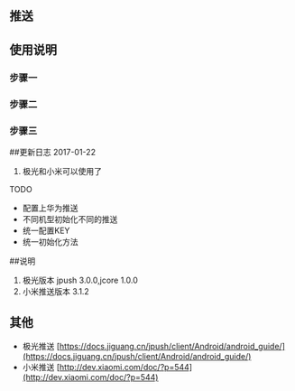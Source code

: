 ## 推送

## 使用说明

### 步骤一
### 步骤二
### 步骤三



##更新日志
2017-01-22
1. 极光和小米可以使用了

TODO
* 配置上华为推送
* 不同机型初始化不同的推送
* 统一配置KEY
* 统一初始化方法

##说明
1. 极光版本 jpush 3.0.0,jcore 1.0.0
2. 小米推送版本 3.1.2

## 其他
* 极光推送 [https://docs.jiguang.cn/jpush/client/Android/android_guide/](https://docs.jiguang.cn/jpush/client/Android/android_guide/)
* 小米推送 [http://dev.xiaomi.com/doc/?p=544](http://dev.xiaomi.com/doc/?p=544)
